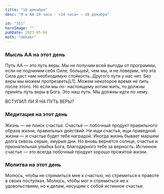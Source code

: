 ```yaml
---
title: "16 декабря"
desc: "Я и АА 24 часа - «24 часа» — 16 декабря"

id: "351"
heroImage: ""
pubDate: 2023-05-04
moth: "dekabr"
---
```


### Мысль АА на этот день

Путь АА — это путь веры. Мы не получим всей выгоды от программы, если не
подчиним себя Силе, большей, чем мы, и не поверим, что эта Сила даст нам
необходимую стойкость. Другого пути у нас нет. Без веры мы можем
протрезветь[L1]. Можем некоторое время не пить после этого. Но если мы по-
настоящему хотим жить, то должны принять путь веры в Бога. Это наш путь. Мы
должны идти по нему.

ВСТУПИЛ ЛИ Я НА ПУТЬ ВЕРЫ?

### Медитация на этот день

Жизнь — не поиск счастья. Счастье — побочный продукт правильного образа жизни,
правильных действий. Не ищи счастья, ищи праведной жизни — и счастье будет
тебе наградой. Иногда жизнь бывает маршем долга сквозь серые, хмурые дни. Но
вновь вернется солнце, счастье и признательная улыбка Бога, благодарного тебе
за верность. Истинное счастье — это всегда побочный продукт хорошо прожитой
жизни.

### Молитва на этот день

Молюсь, чтобы не стремиться мне к счастью, но стремиться к правоте в своих
поступках. Молюсь, чтобы мог я стремиться не к удовольствиям, но к делам,
несущим с собой истинное счастье.
